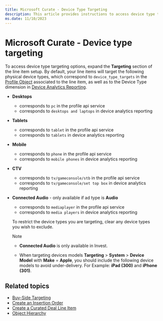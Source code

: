 ```yaml
---
title: Microsoft Curate - Device Type Targeting
description: This article provides instructions to access device type targeting options.
ms.date: 11/10/2023
---
```


# Microsoft Curate - Device type targeting

To access device type targeting options, expand the **Targeting** section of the line item setup. By default, your line items will target the following physical device types, which correspond to `device_type_targets` in the [Profile Object](../digital-platform-api/profile-service.md) associated to the line item, as well as to the Device Type dimension in [Device Analytics Reporting](../invest/device-analytics-report.md).

- **Desktops**
  - corresponds to `pc` in the profile api service
  - corresponds to `desktops and laptops` in device analytics reporting
- **Tablets**
  - corresponds to `tablet` in the profile api service
  - corresponds to `tablets` in device analytics reporting
- **Mobile**
  - corresponds to `phone` in the profile api service
  - corresponds to `mobile phones` in device analytics reporting
- **CTV**
  - corresponds to `tv/gameconsole/stb` in the profile api service
  - corresponds to `tv/gameconsole/set top box` in device analytics reporting
- **Connected Audio** - only available if ad type is **Audio**
  - corresponds to `mediaplayer` in the profile api service
  - corresponds to `media players` in device analytics reporting

  To restrict the device types you are targeting, clear any device types you wish to exclude.

  > [!NOTE]
  > - **Connected Audio** is only available in Invest.
  >
  > - When targeting devices models **Targeting** \> **System** \> **Device Model** with **Make** = **Apple**, you should include the following device models to avoid under-delivery. For Example: **iPad (300)** and **iPhone (301)**.

## Related topics

- [Buy-Side Targeting](./buy-side-targeting.md)
- [Create an Insertion Order](./create-an-insertion-order.md)
- [Create a Curated Deal Line Item](./create-a-curated-deal-line-item.md)
- [Object Hierarchy](./object-hierarchy.md)
